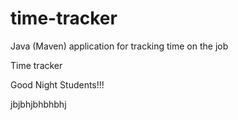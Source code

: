 # time-tracker
Java (Maven) application for tracking time on the job

Time tracker

Good Night Students!!!

jbjbhjbhbhbhj
